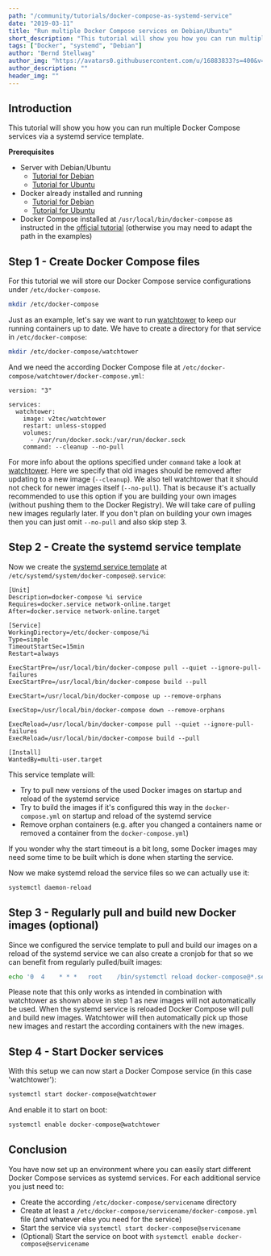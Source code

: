 ```yaml
---
path: "/community/tutorials/docker-compose-as-systemd-service"
date: "2019-03-11"
title: "Run multiple Docker Compose services on Debian/Ubuntu"
short_description: "This tutorial will show you how you can run multiple Docker Compose services via a systemd service template."
tags: ["Docker", "systemd", "Debian"]
author: "Bernd Stellwag"
author_img: "https://avatars0.githubusercontent.com/u/16883833?s=400&v=4"
author_description: ""
header_img: ""
---
```


## Introduction

This tutorial will show you how you can run multiple Docker Compose services via a systemd service template.

**Prerequisites**
* Server with Debian/Ubuntu
  * [Tutorial for Debian](https://www.debian.org/releases/stable/amd64/)
  * [Tutorial for Ubuntu](https://help.ubuntu.com/lts/installation-guide/amd64/index.html)
* Docker already installed and running
  * [Tutorial for Debian](https://docs.docker.com/install/linux/docker-ce/debian/)
  * [Tutorial for Ubuntu](https://docs.docker.com/install/linux/docker-ce/ubuntu/)
* Docker Compose installed at `/usr/local/bin/docker-compose` as instructed in the [official tutorial](https://docs.docker.com/compose/install/) (otherwise you may need to adapt the path in the examples)

## Step 1 - Create Docker Compose files

For this tutorial we will store our Docker Compose service configurations under `/etc/docker-compose`.

```bash
mkdir /etc/docker-compose
```

Just as an example, let's say we want to run [watchtower](https://hub.docker.com/r/v2tec/watchtower/) to keep our running containers up to date. We have to create a directory for that service in `/etc/docker-compose`:

```bash
mkdir /etc/docker-compose/watchtower
```

And we need the according Docker Compose file at `/etc/docker-compose/watchtower/docker-compose.yml`:

```
version: "3"

services:
  watchtower:
    image: v2tec/watchtower
    restart: unless-stopped
    volumes:
      - /var/run/docker.sock:/var/run/docker.sock
    command: --cleanup --no-pull
```

For more info about the options specified under `command` take a look at [watchtower](https://hub.docker.com/r/v2tec/watchtower/).
Here we specify that old images should be removed after updating to a new image (`--cleanup`).
We also tell watchtower that it should not check for newer images itself (`--no-pull`). That is because it's actually recommended to use this option if you are building your own images (without pushing them to the Docker Registry). We will take care of pulling new images regularly later. If you don't plan on building your own images then you can just omit `--no-pull` and also skip step 3.

## Step 2 - Create the systemd service template

Now we create the [systemd service template](https://www.freedesktop.org/software/systemd/man/systemd.service.html#Service%20Templates) at `/etc/systemd/system/docker-compose@.service`:

```
[Unit]
Description=docker-compose %i service
Requires=docker.service network-online.target
After=docker.service network-online.target

[Service]
WorkingDirectory=/etc/docker-compose/%i
Type=simple
TimeoutStartSec=15min
Restart=always

ExecStartPre=/usr/local/bin/docker-compose pull --quiet --ignore-pull-failures
ExecStartPre=/usr/local/bin/docker-compose build --pull

ExecStart=/usr/local/bin/docker-compose up --remove-orphans

ExecStop=/usr/local/bin/docker-compose down --remove-orphans

ExecReload=/usr/local/bin/docker-compose pull --quiet --ignore-pull-failures
ExecReload=/usr/local/bin/docker-compose build --pull

[Install]
WantedBy=multi-user.target
```

This service template will:
* Try to pull new versions of the used Docker images on startup and reload of the systemd service
* Try to build the images if it's configured this way in the `docker-compose.yml` on startup and reload of the systemd service
* Remove orphan containers (e.g. after you changed a containers name or removed a container from the `docker-compose.yml`)

If you wonder why the start timeout is a bit long, some Docker images may need some time to be built which is done when starting the service.

Now we make systemd reload the service files so we can actually use it:

```bash
systemctl daemon-reload
```

## Step 3 - Regularly pull and build new Docker images (optional)

Since we configured the service template to pull and build our images on a reload of the systemd service we can also create a cronjob for that so we can benefit from regularly pulled/built images:

```bash
echo '0  4    * * *   root    /bin/systemctl reload docker-compose@*.service' >> /etc/crontab
```

Please note that this only works as intended in combination with watchtower as shown above in step 1 as new images will not automatically be used.
When the systemd service is reloaded Docker Compose will pull and build new images. Watchtower will then automatically pick up those new images and restart the according containers with the new images.  

## Step 4 - Start Docker services

With this setup we can now start a Docker Compose service (in this case 'watchtower'):

```bash
systemctl start docker-compose@watchtower
```

And enable it to start on boot:

```bash
systemctl enable docker-compose@watchtower
```

## Conclusion

You have now set up an environment where you can easily start different Docker Compose services as systemd services. For each additional service you just need to:
* Create the according `/etc/docker-compose/servicename` directory
* Create at least a `/etc/docker-compose/servicename/docker-compose.yml` file (and whatever else you need for the service)
* Start the service via `systemctl start docker-compose@servicename`
* (Optional) Start the service on boot with `systemctl enable docker-compose@servicename`
